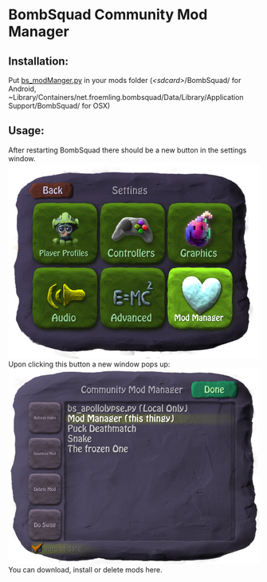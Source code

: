BombSquad Community Mod Manager
=============================
Installation:
-------------
Put <a href="https://raw.githubusercontent.com/Mrmaxmeier/BombSquad-ModManager-and-Mods/master/mods/bs_modManager.py">bs_modManger.py</a> in your mods folder (*<*sdcard*>*/BombSquad/ for Android, ~Library/Containers/net.froemling.bombsquad/Data/Library/Application Support/BombSquad/ for OSX)

Usage:
-------------
After restarting BombSquad there should be a new button in the settings window.
<img src="screenshots/SettingsWindow.png">
Upon clicking this button a new window pops up:
<img src="screenshots/ModManagerWindow.png">
You can download, install or delete mods here.
